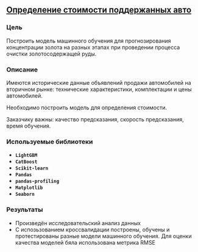 ## [Определение стоимости поддержанных авто](https://nbviewer.org/github/hairymax/Yandex.Practicum.DataScience/blob/main/10%20%D0%9E%D0%BF%D1%80%D0%B5%D0%B4%D0%B5%D0%BB%D0%B5%D0%BD%D0%B8%D0%B5%20%D1%81%D1%82%D0%BE%D0%B8%D0%BC%D0%BE%D1%81%D1%82%D0%B8%20%D0%BF%D0%BE%D0%B4%D0%B4%D0%B5%D1%80%D0%B6%D0%B0%D0%BD%D0%BD%D1%8B%D1%85%20%D0%B0%D0%B2%D1%82%D0%BE/project10.ipynb)

### Цель

Построить модель машинного обучения для прогнозирования концентрации золота на разных этапах при проведении процесса очистки золотосодержащей руды.

### Описание

Имеются исторические данные объявлений продажи автомобилей на вторичном рынке: технические характеристики, комплектации и цены автомобилей. 

Необходимо построить модель для определения стоимости. 

Заказчику важны: качество предсказания, скорость предсказания, время обучения.
  
### Используемые библиотеки
- **`LightGBM`**
- **`CatBoost`**
- **`Scikit-learn`**
- **`Pandas`**
- **`pandas-profiling`**
- **`Matplotlib`**
- **`Seaborn`**

### Результаты
- Произведён исследовательский анализ данных
- С испозьзованием кроссвалидации построены, обучены и протестированы разные модели машинного обучения. Для оценки качества моделей бяла использована метрика RMSE

